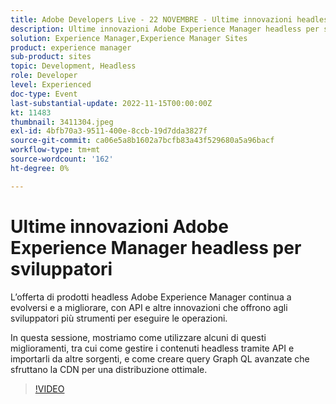```yaml
---
title: Adobe Developers Live - 22 NOVEMBRE - Ultime innovazioni headless di Adobe Experience Manager per sviluppatori
description: Ultime innovazioni Adobe Experience Manager headless per sviluppatoriL’offerta di prodotti Adobe Experience Manager headless continua a evolversi e a migliorare, con API e altre innovazioni che offrono agli sviluppatori più strumenti per eseguire le attività.In questa sessione, mostriamo come utilizzare alcuni di questi miglioramenti, tra cui come gestire i contenuti headless tramite API e importare da altre origini, e come creare query Graph QL avanzate che sfruttano la rete CDN per una distribuzione ottimale.
solution: Experience Manager,Experience Manager Sites
product: experience manager
sub-product: sites
topic: Development, Headless
role: Developer
level: Experienced
doc-type: Event
last-substantial-update: 2022-11-15T00:00:00Z
kt: 11483
thumbnail: 3411304.jpeg
exl-id: 4bfb70a3-9511-400e-8ccb-19d7dda3827f
source-git-commit: ca06e5a8b1602a7bcfb83a43f529680a5a96bacf
workflow-type: tm+mt
source-wordcount: '162'
ht-degree: 0%

---
```


# Ultime innovazioni Adobe Experience Manager headless per sviluppatori

L’offerta di prodotti headless Adobe Experience Manager continua a evolversi e a migliorare, con API e altre innovazioni che offrono agli sviluppatori più strumenti per eseguire le operazioni.

In questa sessione, mostriamo come utilizzare alcuni di questi miglioramenti, tra cui come gestire i contenuti headless tramite API e importarli da altre sorgenti, e come creare query Graph QL avanzate che sfruttano la CDN per una distribuzione ottimale.

>[!VIDEO](https://video.tv.adobe.com/v/3411304/?quality=12&learn=on)
